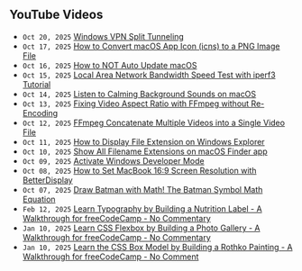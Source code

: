 ## YouTube Videos

<!-- youtube feed start -->
- `Oct 20, 2025` [Windows VPN Split Tunneling](https://www.youtube.com/watch?v=9shE_ahElug)
- `Oct 17, 2025` [How to Convert macOS App Icon (icns) to a PNG Image File](https://www.youtube.com/watch?v=GSJ2RVHTm_M)
- `Oct 16, 2025` [How to NOT Auto Update macOS](https://www.youtube.com/watch?v=33L--ZBRvfk)
- `Oct 15, 2025` [Local Area Network Bandwidth Speed Test with iperf3 Tutorial](https://www.youtube.com/watch?v=V0EhVCCxTuc)
- `Oct 14, 2025` [Listen to Calming Background Sounds on macOS](https://www.youtube.com/watch?v=u-cheQ0JKKU)
- `Oct 13, 2025` [Fixing Video Aspect Ratio with FFmpeg without Re-Encoding](https://www.youtube.com/watch?v=bgRWm_CvQ2k)
- `Oct 12, 2025` [FFmpeg Concatenate Multiple Videos into a Single Video File](https://www.youtube.com/watch?v=O0svfWlyQlM)
- `Oct 11, 2025` [How to Display File Extension on Windows Explorer](https://www.youtube.com/watch?v=JRjp7hlG4N8)
- `Oct 10, 2025` [Show All Filename Extensions on macOS Finder app](https://www.youtube.com/watch?v=co_OehKkEbA)
- `Oct 09, 2025` [Activate Windows Developer Mode](https://www.youtube.com/watch?v=Nwv73e8aEdk)
- `Oct 08, 2025` [How to Set MacBook 16:9 Screen Resolution with BetterDisplay](https://www.youtube.com/watch?v=JuTi97QrMu0)
- `Oct 07, 2025` [Draw Batman with Math! The Batman Symbol Math Equation](https://www.youtube.com/watch?v=FlpR0H-aqW4)
- `Feb 12, 2025` [Learn Typography by Building a Nutrition Label - A Walkthrough for freeCodeCamp - No Commentary](https://www.youtube.com/watch?v=emt78pRLr3Y)
- `Jan 10, 2025` [Learn CSS Flexbox by Building a Photo Gallery - A Walkthrough for freeCodeCamp - No Commentary](https://www.youtube.com/watch?v=XRZfAuPShX0)
- `Jan 10, 2025` [Learn the CSS Box Model by Building a Rothko Painting - A Walkthrough for freeCodeCamp - No Comment](https://www.youtube.com/watch?v=KoAPQniuKP0)
<!-- youtube feed end -->
